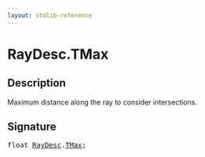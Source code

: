```yaml
---
layout: stdlib-reference
---
```


# RayDesc.TMax

## Description

Maximum distance along the ray to consider intersections.


## Signature
<pre>
<span class="code_keyword">float</span> <a href="index.html" class="code_type">RayDesc</a>.<a href="tmax-01.html" class="code_var">TMax</a>;
</pre>

